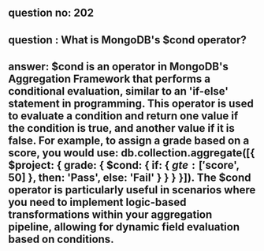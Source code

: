 
      
## question no: 202

## question : What is MongoDB's $cond operator?

## answer: $cond is an operator in MongoDB's Aggregation Framework that performs a conditional evaluation, similar to an 'if-else' statement in programming. This operator is used to evaluate a condition and return one value if the condition is true, and another value if it is false. For example, to assign a grade based on a score, you would use: db.collection.aggregate([{ $project: { grade: { $cond: { if: { $gte: ['$score', 50] }, then: 'Pass', else: 'Fail' } } } }]). The $cond operator is particularly useful in scenarios where you need to implement logic-based transformations within your aggregation pipeline, allowing for dynamic field evaluation based on conditions.
      